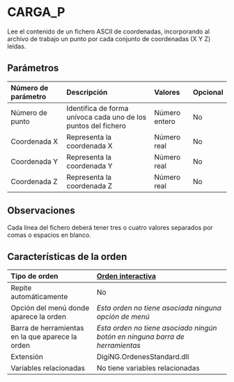 # CARGA\_P

Lee el contenido de un fichero ASCII de coordenadas, incorporando al archivo de trabajo un punto por cada conjunto de coordenadas \(X Y Z\) leídas.

## Parámetros

| Número de parámetro | Descripción | Valores | Opcional |
| :--- | :--- | :--- | :--- |
| Número de punto | Identifica de forma unívoca cada uno de los puntos del fichero | Número entero | No |
| Coordenada X | Representa la coordenada X | Número real | No |
| Coordenada Y | Representa la coordenada Y | Número real | No |
| Coordenada Z | Representa la coordenada Z | Número real | No |

## Observaciones

Cada línea del fichero deberá tener tres o cuatro valores separados por comas o espacios en blanco.

## Características de la orden

| Tipo de orden | [Orden interactiva](carga-p.md) |
| :--- | :--- |
| Repite automáticamente | No |
| Opción del menú donde aparece la orden | _Esta orden no tiene asociada ninguna opción de menú_ |
| Barra de herramientas en la que aparece la orden | _Esta orden no tiene asociado ningún botón en ninguna barra de herramientas_ |
| Extensión | DigiNG.OrdenesStandard.dll |
| Variables relacionadas | No tiene variables relacionadas |

